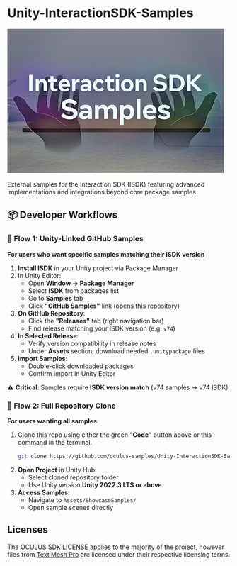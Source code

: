 # Unity-InteractionSDK-Samples
![Interaction SDK Banner](./Media/samples_banner.JPG "Interaction SDK")

External samples for the Interaction SDK (ISDK) featuring advanced implementations and integrations beyond core package samples.

## 📦 Developer Workflows

### 🚀 Flow 1: Unity-Linked GitHub Samples
**For users who want specific samples matching their ISDK version**

1. **Install ISDK** in your Unity project via Package Manager
2. In Unity Editor:
   - Open **Window → Package Manager**
   - Select **ISDK** from packages list
   - Go to **Samples** tab
   - Click **"GitHub Samples"** link (opens this repository)
3. **On GitHub Repository**:
   - Click the **"Releases"** tab (right navigation bar)
   - Find release matching your ISDK version (e.g. `v74`)
4. **In Selected Release**:
   - Verify version compatibility in release notes
   - Under **Assets** section, download needed `.unitypackage` files
5. **Import Samples**:
   - Double-click downloaded packages
   - Confirm import in Unity Editor

⚠️ **Critical**: Samples require **ISDK version match** (v74 samples → v74 ISDK)


### 🔧 Flow 2: Full Repository Clone
**For users wanting all samples**

1. Clone this repo using either the green "**Code**" button above or this command in the terminal.
    ```sh
    git clone https://github.com/oculus-samples/Unity-InteractionSDK-Samples.git
    ```
2. **Open Project** in Unity Hub:
   - Select cloned repository folder
   - Use Unity version **Unity 2022.3 LTS or above**.
3. **Access Samples**:
   - Navigate to `Assets/ShowcaseSamples/`
   - Open sample scenes directly

## Licenses

The [OCULUS SDK LICENSE](./LICENSE.txt) applies to the majority of the project, however files from [Text Mesh Pro](https://unity.com/legal/licenses/unity-companion-license) are licensed under their respective licensing terms.
